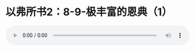 # 以弗所书2：8-9-极丰富的恩典（1）

<audio style="width: 100%;" preload="false" controls controlslist="nodownload"><source src="//cdn.wechat.edu.pl/audio/mp3/old/12321.mp3" type="audio/mpeg">Your browser does not support the audio element.</audio>


